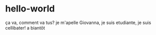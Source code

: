 # hello-world
ça va, comment va tus? je m'apelle Giovanna, je suis etudiante, je suis cellibater! a biantôt
